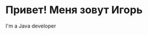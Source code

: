 <html lang="en">
<head>
    <meta charset="UTF-8">
    <meta name="viewport" content="width=device-width, initial-scale=1.0">
    <title>GitHub Profile Header</title>
    <link rel="stylesheet" href="styles.css">
</head>
<body>

<div class="header">
    <h1>Привет! Меня зовут Игорь</h1>
    <p> I'm a Java developer </p>
</div>

</body>
</html>


                  
                   
